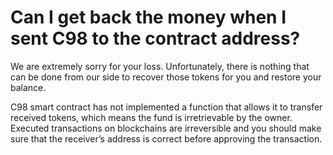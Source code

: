 # Can I get back the money when I sent C98 to the contract address?

We are extremely sorry for your loss. Unfortunately, there is nothing that can be done from our side to recover those tokens for you and restore your balance.

C98 smart contract has not implemented a function that allows it to transfer received tokens, which means the fund is irretrievable by the owner. Executed transactions on blockchains are irreversible and you should make sure that the receiver’s address is correct before approving the transaction.
